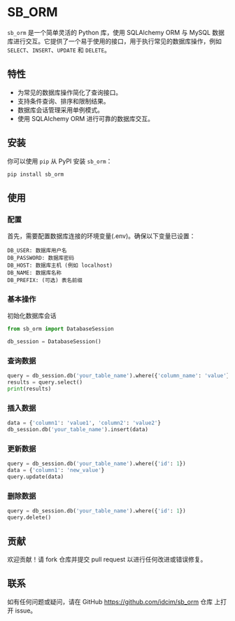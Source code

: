# SB_ORM

`sb_orm` 是一个简单灵活的 Python 库，使用 SQLAlchemy ORM 与 MySQL 数据库进行交互。它提供了一个易于使用的接口，用于执行常见的数据库操作，例如 `SELECT`、`INSERT`、`UPDATE` 和 `DELETE`。

## 特性

- 为常见的数据库操作简化了查询接口。
- 支持条件查询、排序和限制结果。
- 数据库会话管理采用单例模式。
- 使用 SQLAlchemy ORM 进行可靠的数据库交互。

## 安装

你可以使用 `pip` 从 PyPI 安装 `sb_orm`：

```bash
pip install sb_orm
```

## 使用
### 配置
首先，需要配置数据库连接的环境变量(.env)。确保以下变量已设置：
```
DB_USER: 数据库用户名
DB_PASSWORD: 数据库密码
DB_HOST: 数据库主机 (例如 localhost)
DB_NAME: 数据库名称
DB_PREFIX: (可选) 表名前缀
```
### 基本操作
初始化数据库会话
```python
from sb_orm import DatabaseSession

db_session = DatabaseSession()
```
### 查询数据
```python
query = db_session.db('your_table_name').where({'column_name': 'value'}).order_by('id', descending=True).limit(10)
results = query.select()
print(results)
```

### 插入数据
```python
data = {'column1': 'value1', 'column2': 'value2'}
db_session.db('your_table_name').insert(data)

```
### 更新数据
```python
query = db_session.db('your_table_name').where({'id': 1})
data = {'column1': 'new_value'}
query.update(data)

```
### 删除数据
```python
query = db_session.db('your_table_name').where({'id': 1})
query.delete()
```
## 贡献
欢迎贡献！请 fork 仓库并提交 pull request 以进行任何改进或错误修复。

## 联系
如有任何问题或疑问，请在 GitHub https://github.com/idcim/sb_orm 仓库 上打开 issue。